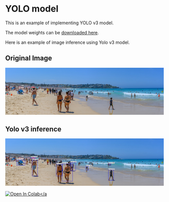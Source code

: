 # YOLO model

This is an example of implementing YOLO v3 model. 

The model weights can be [downloaded here](https://drive.google.com/file/d/16eO9o4rclD929LHweCPW_-7HjKfNKVnA/view?usp=sharing).

Here is an example of image inference using Yolo v3 model.

## Original Image

![Bondi Beach - Original](bondi.jpg "Bondi Beach")

## Yolo v3 inference

![Bondi Beach - Yolo inference](yolo_bondi.jpg "Bondi Beach - YOLO v3")


<a href="https://colab.research.google.com/github/sugarme/nb/blob/master/yolo/yolo.ipynb" target="_parent"><img src="https://colab.research.google.com/assets/colab-badge.svg" alt="Open In Colab"/></a

